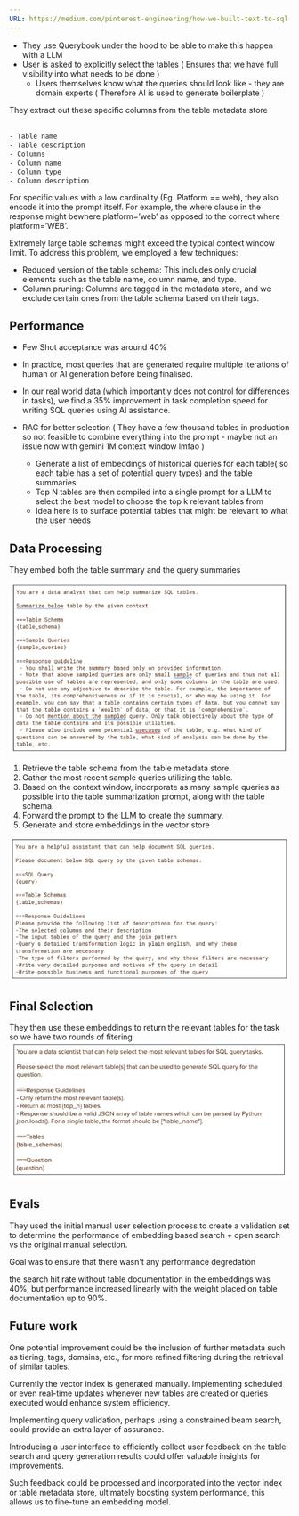 ```yaml
---
URL: https://medium.com/pinterest-engineering/how-we-built-text-to-sql-at-pinterest-30bad30dabff
---
```

- They use Querybook under the hood to be able to make this happen with a LLM
- User is asked to explicitly select the tables ( Ensures that we have full visibility into what needs to be done )
	- Users themselves know what the queries should look like - they are domain experts ( Therefore AI is used to generate boilerplate )

They extract out these specific columns from the table metadata store

```

- Table name
- Table description
- Columns
- Column name
- Column type
- Column description
```

For specific values with a low cardinality (Eg. Platform == web), they also encode it into the prompt itself. For example, the where clause in the response might bewhere platform=’web’ as opposed to the correct where platform=’WEB’.

Extremely large table schemas might exceed the typical context window limit. To address this problem, we employed a few techniques:

- Reduced version of the table schema: This includes only crucial elements such as the table name, column name, and type.
- Column pruning: Columns are tagged in the metadata store, and we exclude certain ones from the table schema based on their tags.

## Performance
- Few Shot acceptance was around 40%
- In practice, most queries that are generated require multiple iterations of human or AI generation before being finalised. 
- In our real world data (which importantly does not control for differences in tasks), we find a 35% improvement in task completion speed for writing SQL queries using AI assistance.

- RAG for better selection ( They have a few thousand tables in production so not feasible to combine everything into the prompt - maybe not an issue now with gemini 1M context window lmfao )
	- Generate a list of embeddings of historical queries for each table( so each table has a set of potential query types) and the table summaries
	- Top N tables are then compiled into a single prompt for a LLM to select the best model to choose the top k relevant tables from
	- Idea here is to surface potential tables that might be relevant to what the user needs

## Data Processing

They embed both the table summary and the query summaries 

![](assets/Pasted%20image%2020240819141819.png)

1. Retrieve the table schema from the table metadata store.
2. Gather the most recent sample queries utilizing the table.
3. Based on the context window, incorporate as many sample queries as possible into the table summarization prompt, along with the table schema.
4. Forward the prompt to the LLM to create the summary.
5. Generate and store embeddings in the vector store

![](assets/Pasted%20image%2020240819141917.png)
## Final Selection
They then use these embeddings to return the relevant tables for the task so we have two rounds of fitering
![](assets/Pasted%20image%2020240819142039.png)
## Evals

They used the initial manual user selection process to create a validation set to determine the performance of embedding based search + open search vs the original manual selection.

Goal was to ensure that there wasn't any performance degredation

the search hit rate without table documentation in the embeddings was 40%, but performance increased linearly with the weight placed on table documentation up to 90%.

## Future work

One potential improvement could be the inclusion of further metadata such as tiering, tags, domains, etc., for more refined filtering during the retrieval of similar tables.

Currently the vector index is generated manually. Implementing scheduled or even real-time updates whenever new tables are created or queries executed would enhance system efficiency.

Implementing query validation, perhaps using a constrained beam search, could provide an extra layer of assurance.

Introducing a user interface to efficiently collect user feedback on the table search and query generation results could offer valuable insights for improvements. 

Such feedback could be processed and incorporated into the vector index or table metadata store, ultimately boosting system performance, this allows us to fine-tune an embedding model.
